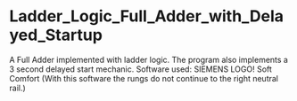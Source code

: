 # Ladder_Logic_Full_Adder_with_Delayed_Startup
A Full Adder implemented with ladder logic. The program also implements a 3 second delayed start mechanic.
Software used: SIEMENS LOGO! Soft Comfort (With this software the rungs do not continue to the right neutral rail.)
